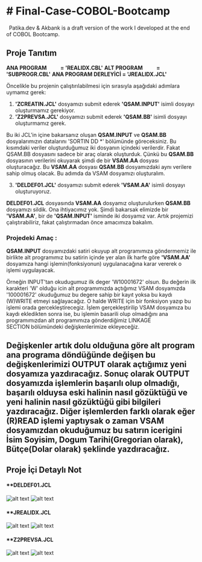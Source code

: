 # **# Final-Case-COBOL-Bootcamp**
` `Patika.dev &amp; Akbank is a draft version of the work I developed at the end of COBOL Bootcamp.

## **Proje Tanıtım**
**ANA PROGRAM           = 'REALIDX.CBL'**
**ALT PROGRAM           = 'SUBPROGR.CBL'**
**ANA PROGRAM DERLEYİCİ = 'JREALIDX.JCL'**

Öncelikle bu projenin çalıştırılabilmesi için sırasıyla aşağıdaki adımlara uymamız gerek:

1) **'ZCREATIN.JCL'** dosyamızı submit ederek **'QSAM.INPUT'** isimli dosyayı oluşturmamız gerekiyor.
1) **'Z2PREVSA.JCL'** dosyamızı submit ederek **'QSAM.BB'** isimli dosyayı oluşturmamız gerek.

Bu iki JCL'in içine bakarsanız oluşan **QSAM.INPUT** ve **QSAM.BB** dosyalarımızın datalarını 'SORTIN   DD \*' bölümünde göreceksiniz. Bu kısımdaki veriler oluşturduğumuz iki dosyanın içindeki verilerdir. Fakat QSAM.BB dosyasını sadece bir araç olarak oluşturduk. Çünkü bu **QSAM.BB** dosyasının verilerini okuyarak şimdi de bir **VSAM.AA** dosyası oluşturacağız. Bu **VSAM.AA** dosyası **QSAM.BB** dosyamızdaki aynı verilere sahip olmuş olacak. Bu adımda da VSAM dosyamızı oluşturalım.

3) **'DELDEF01.JCL'** dosyamızı submit ederek **'VSAM.AA'** isimli dosyayı oluşturuyoruz.

**DELDEF01.JCL** dosyasında **VSAM.AA** dosyamız oluşturulurken **QSAM.BB** dosyamızı sildik. Ona ihtiyacımız yok.
Şimdi bakarsak elimizde bir **'VSAM.AA'**, bir de **'QSAM.INPUT'** isminde iki dosyamız var.
Artık projemizi çalıştırabiliriz, fakat çalıştırmadan önce amacımıza bakalım.

### **Projedeki Amaç :**
**QSAM.INPUT** dosyamızdaki satiri okuyup alt programımıza göndermemiz ile birlikte alt programımız bu satirin içinde yer alan ilk harfe göre **'VSAM.AA'** dosyamıza hangi işlemin(fonksiyonun) uygulanacağına karar vererek o işlemi uygulayacak.

Örneğin INPUT'tan okudugumuz ilk deger 'W10001672' olsun. Bu değerin ilk karakteri 'W' olduğu icin alt programımızda açtığımız VSAM dosyamızda '100001672' okuduğumuz bu degere sahip bir kayıt yoksa bu kaydı (W)WRITE etmeyi sağlayacağız. O halde WRITE için bir fonksiyon yazıp bu işlemi orada gercekleştirecegiz. İşlem gerçekleştirilip VSAM dosyamıza bu kaydı ekledikten sonra ise, bu işlemin basarili olup olmadığını ana programımızdan alt programımıza gönderdiğimiz LINKAGE SECTION bölümündeki değişkenlerimize ekleyeceğiz.

Değişkenler artık dolu olduğuna göre alt program ana programa döndüğünde değişen bu değişkenlerimizi OUTPUT olarak açtığımız yeni dosyamıza yazdıracağız. Sonuç olarak OUTPUT dosyamızda işlemlerin başarılı olup olmadığı, başarılı olduysa eski halinin nasıl gözüktüğü ve yeni halinin nasıl gözüktüğü gibi bilgileri yazdıracağız. 
Diğer işlemlerden farklı olarak eğer (R)READ işlemi yaptıysak o zaman VSAM dosyamızdan okuduğumuz bu satırın icerigini İsim Soyisim, Dogum Tarihi(Gregorian olarak), Bütçe(Dolar olarak) şeklinde yazdıracağız.
---
## **Proje İçi Detaylı Not**
#### **DELDEF01.JCL
![alt text](https://github.com/buozdemi/kodluyoruzilkrepo/blob/main/img/Comment%20Photos/deldef01-1.png?raw=true)
![alt text](https://github.com/buozdemi/kodluyoruzilkrepo/blob/main/img/Comment%20Photos/deldef01-2.png?raw=true)
#### **JREALIDX.JCL
![alt text](https://github.com/buozdemi/kodluyoruzilkrepo/blob/main/img/Comment%20Photos/jrealidx-1.png?raw=true)
![alt text](https://github.com/buozdemi/kodluyoruzilkrepo/blob/main/img/Comment%20Photos/jrealidx-2.png?raw=true)
#### **Z2PREVSA.JCL
![alt text](https://github.com/buozdemi/kodluyoruzilkrepo/blob/main/img/Comment%20Photos/z2prevsa1.png?raw=true)
![alt text](https://github.com/buozdemi/kodluyoruzilkrepo/blob/main/img/Comment%20Photos/z2prevsa2.png?raw=true)
